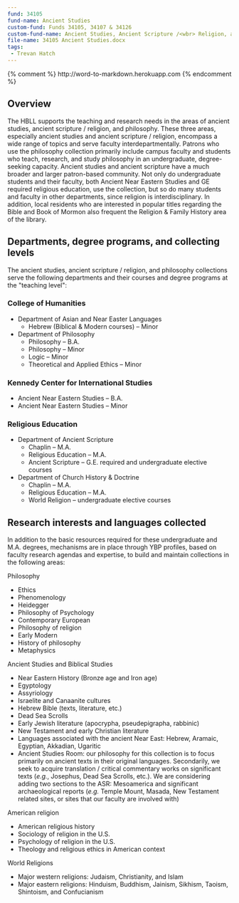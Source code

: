 ```yaml
---
fund: 34105
fund-name: Ancient Studies
custom-fund: Funds 34105, 34107 & 34126
custom-fund-name: Ancient Studies, Ancient Scripture /<wbr> Religion, and Philosophy
file-name: 34105 Ancient Studies.docx
tags:
 - Trevan Hatch
---
```


{% comment %}
http:/<wbr>/<wbr>word-to-markdown.herokuapp.com
{% endcomment %}

## Overview

The HBLL supports the teaching and research needs in the areas of ancient studies, ancient scripture /<wbr> religion, and philosophy. These three areas, especially ancient studies and ancient scripture /<wbr> religion, encompass a wide range of topics and serve faculty interdepartmentally. Patrons who use the philosophy collection primarily include campus faculty and students who teach, research, and study philosophy in an undergraduate, degree-seeking capacity. Ancient studies and ancient scripture have a much broader and larger patron-based community. Not only do undergraduate students and their faculty, both Ancient Near Eastern Studies and GE required religious education, use the collection, but so do many students and faculty in other departments, since religion is interdisciplinary. In addition, local residents who are interested in popular titles regarding the Bible and Book of Mormon also frequent the Religion &amp; Family History area of the library.

## Departments, degree programs, and collecting levels

The ancient studies, ancient scripture /<wbr> religion, and philosophy collections serve the following departments and their courses and degree programs at the "teaching level":

### College of Humanities
- Department of Asian and Near Easter Languages
    - Hebrew (Biblical &amp; Modern courses) – Minor
- Department of Philosophy
    - Philosophy – B.A.
    - Philosophy – Minor
    - Logic – Minor
    - Theoretical and Applied Ethics – Minor

### Kennedy Center for International Studies
  - Ancient Near Eastern Studies – B.A.
  - Ancient Near Eastern Studies – Minor

### Religious Education
- Department of Ancient Scripture
    - Chaplin – M.A.
    - Religious Education – M.A.
    - Ancient Scripture – G.E. required and undergraduate elective courses
- Department of Church History &amp; Doctrine
    - Chaplin – M.A.
    - Religious Education – M.A.
    - World Religion – undergraduate elective courses

## Research interests and languages collected

In addition to the basic resources required for these undergraduate and M.A. degrees, mechanisms are in place through YBP profiles, based on faculty research agendas and expertise, to build and maintain collections in the following areas:

Philosophy

- Ethics
- Phenomenology
- Heidegger
- Philosophy of Psychology
- Contemporary European
- Philosophy of religion
- Early Modern
- History of philosophy
- Metaphysics

Ancient Studies and Biblical Studies

- Near Eastern History (Bronze age and Iron age)
- Egyptology
- Assyriology
- Israelite and Canaanite cultures
- Hebrew Bible (texts, literature, etc.)
- Dead Sea Scrolls
- Early Jewish literature (apocrypha, pseudepigrapha, rabbinic)
- New Testament and early Christian literature
- Languages associated with the ancient Near East: Hebrew, Aramaic, Egyptian, Akkadian, Ugaritic
- Ancient Studies Room: our philosophy for this collection is to focus primarily on ancient texts in their original languages. Secondarily, we seek to acquire translation /<wbr> critical commentary works on significant texts (*e.g.*, Josephus, Dead Sea Scrolls, etc.). We are considering adding two sections to the ASR: Mesoamerica and significant archaeological reports (*e.g.* Temple Mount, Masada, New Testament related sites, or sites that our faculty are involved with)

American religion

- American religious history
- Sociology of religion in the U.S.
- Psychology of religion in the U.S.
- Theology and religious ethics in American context

World Religions

- Major western religions: Judaism, Christianity, and Islam
- Major eastern religions: Hinduism, Buddhism, Jainism, Sikhism, Taoism, Shintoism, and Confucianism
